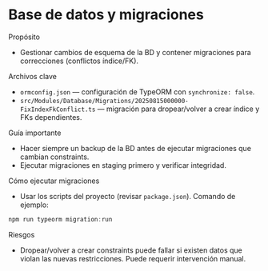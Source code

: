 # Base de datos y migraciones

Propósito
- Gestionar cambios de esquema de la BD y contener migraciones para correcciones (conflictos índice/FK).

Archivos clave
- `ormconfig.json` — configuración de TypeORM con `synchronize: false`.
- `src/Modules/Database/Migrations/20250815000000-FixIndexFkConflict.ts` — migración para dropear/volver a crear índice y FKs dependientes.

Guía importante
- Hacer siempre un backup de la BD antes de ejecutar migraciones que cambian constraints.
- Ejecutar migraciones en staging primero y verificar integridad.

Cómo ejecutar migraciones
- Usar los scripts del proyecto (revisar `package.json`). Comando de ejemplo:

```powershell
npm run typeorm migration:run
```

Riesgos
- Dropear/volver a crear constraints puede fallar si existen datos que violan las nuevas restricciones. Puede requerir intervención manual.
